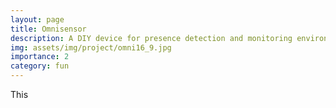 ```yaml
---
layout: page
title: Omnisensor
description: A DIY device for presence detection and monitoring environmental conditions
img: assets/img/project/omni16_9.jpg
importance: 2
category: fun
---
```


This 
